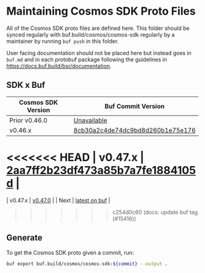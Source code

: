 # Maintaining Cosmos SDK Proto Files

All of the Cosmos SDK proto files are defined here. This folder should
be synced regularly with buf.build/cosmos/cosmos-sdk regularly by
a maintainer by running `buf push` in this folder.

User facing documentation should not be placed here but instead goes in
`buf.md` and in each protobuf package following the guidelines in
https://docs.buf.build/bsr/documentation.

## SDK x Buf

| Cosmos SDK Version | Buf Commit Version                                                                                            |
| ------------------ | ------------------------------------------------------------------------------------------------------------- |
| Prior v0.46.0      | [Unavailable](https://github.com/bufbuild/buf/issues/1415)                                                    |
| v0.46.x            | [8cb30a2c4de74dc9bd8d260b1e75e176](https://buf.build/cosmos/cosmos-sdk/docs/8cb30a2c4de74dc9bd8d260b1e75e176) |
<<<<<<< HEAD
| v0.47.x            | [2aa7ff2b23df473a85b7a7fe1884105d](https://buf.build/cosmos/cosmos-sdk/docs/2aa7ff2b23df473a85b7a7fe1884105d) |
=======
| v0.47.x            | [v0.47.0](https://buf.build/cosmos/cosmos-sdk/docs/v0.47.0)                                                   |
| Next               | [latest on buf](https://buf.build/cosmos/cosmos-sdk/commits/main)                                             |
>>>>>>> c254d0c60 (docs: update buf tag (#15416))

## Generate

To get the Cosmos SDK proto given a commit, run: 

```bash
buf export buf.build/cosmos/cosmos-sdk:${commit} --output .
```
